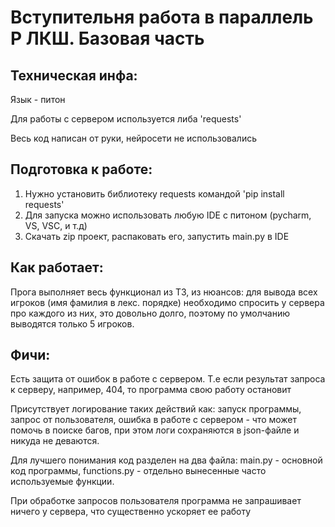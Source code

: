 # Вступительня работа в параллель P ЛКШ. Базовая часть
## Техническая инфа:
Язык - питон

Для работы с сервером используется либа 'requests'

Весь код написан от руки, нейросети не использовались
## Подготовка к работе:
1. Нужно установить библиотеку requests командой 'pip install requests'
2. Для запуска можно использовать любую IDE с питоном (pycharm, VS, VSC, и т.д)
3. Скачать zip проект, распаковать его, запустить main.py в IDE
## Как работает:
Прога выполняет весь функционал из ТЗ, из нюансов: для вывода всех игроков (имя фамилия в лекс. порядке) необходимо спросить у сервера про каждого из них, это довольно долго, поэтому по умолчанию выводятся только 5 игроков.
## Фичи:
Есть защита от ошибок в работе с сервером. Т.е если результат запроса к серверу, например, 404, то программа свою работу остановит

Присутствует логирование таких действий как: запуск программы, запрос от пользователя, ошибка в работе с сервером - что может помочь в поиске багов, при этом логи сохраняются в json-файле и никуда не деваются.

Для лучшего понимания код разделен на два файла: main.py - основной код программы, functions.py - отдельно вынесенные часто используемые функции.

При обработке запросов пользователя программа не запрашивает ничего у сервера, что существенно ускоряет ее работу
